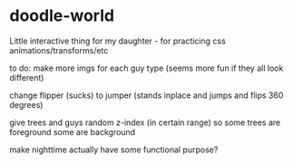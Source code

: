 # doodle-world
Little interactive thing for my daughter - for practicing css animations/transforms/etc



to do:
make more imgs for each guy type (seems more fun if they all look different) 

change flipper (sucks) to jumper (stands inplace and jumps and flips 360 degrees)

give trees and guys random z-index (in certain range) so some trees are foreground some are background

make nighttime actually have some functional purpose?

